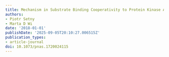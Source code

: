 ```yaml
---
title: Mechanism in Substrate Binding Cooperativity to Protein Kinase A
authors:
- Piotr Setny
- Marta D Wi
date: '2018-01-01'
publishDate: '2025-09-05T20:10:27.006515Z'
publication_types:
- article-journal
doi: 10.1073/pnas.1720024115
---
```

